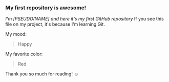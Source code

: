 ### My first repository is awesome!

_I'm [PSEUDO/NAME] and here it's my first GitHub repository_
If you see this file on my project, it's because I'm learning Git.

My mood:

> Happy

My favorite color:

> Red

Thank you so much for reading! ☺